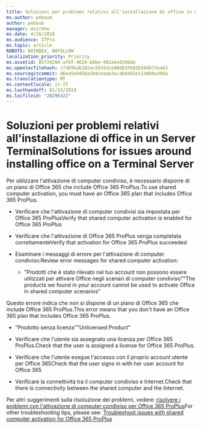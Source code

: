 ```yaml
---
title: Soluzioni per problemi relativi all'installazione di office in un Server Terminal
ms.author: pebaum
author: pebaum
manager: mnirkhe
ms.date: 4/26/2018
ms.audience: ITPro
ms.topic: article
ROBOTS: NOINDEX, NOFOLLOW
localization_priority: Priority
ms.assetid: 85f24284-af6f-4624-b6be-901a4a9206eb
ms.openlocfilehash: cfd69bab102ac58343ce98db3fb02b594673ea63
ms.sourcegitcommit: d6ea5e9458a2b8ceaab3ac4bd483e1130b9a398a
ms.translationtype: MT
ms.contentlocale: it-IT
ms.lasthandoff: 01/15/2019
ms.locfileid: "28296322"
---
```

# <a name="solutions-for-issues-around-installing-office-on-a-terminal-server"></a><span data-ttu-id="522c2-102">Soluzioni per problemi relativi all'installazione di office in un Server Terminal</span><span class="sxs-lookup"><span data-stu-id="522c2-102">Solutions for issues around installing office on a Terminal Server</span></span>

<span data-ttu-id="522c2-103">Per utilizzare l'attivazione di computer condiviso, è necessario disporre di un piano di Office 365 che include Office 365 ProPlus.</span><span class="sxs-lookup"><span data-stu-id="522c2-103">To use shared computer activation, you must have an Office 365 plan that includes Office 365 ProPlus.</span></span>
  
- <span data-ttu-id="522c2-104">Verificare che l'attivazione di computer condivisi sia impostata per Office 365 ProPlus</span><span class="sxs-lookup"><span data-stu-id="522c2-104">Verify that shared computer activation is enabled for Office 365 ProPlus</span></span>
    
- <span data-ttu-id="522c2-105">Verificare che l'attivazione di Office 365 ProPlus venga completata correttamente</span><span class="sxs-lookup"><span data-stu-id="522c2-105">Verify that activation for Office 365 ProPlus succeeded</span></span>
    
- <span data-ttu-id="522c2-106">Esaminare i messaggi di errore per l'attivazione di computer condiviso:</span><span class="sxs-lookup"><span data-stu-id="522c2-106">Review error messages for shared computer activation:</span></span>
    
  - <span data-ttu-id="522c2-107">"Prodotti che è stato rilevato nel tuo account non possono essere utilizzati per attivare Office negli scenari di computer condiviso"</span><span class="sxs-lookup"><span data-stu-id="522c2-107">"The products we found in your account cannot be used to activate Office in shared computer scenarios"</span></span>
  
<span data-ttu-id="522c2-108">Questo errore indica che non si dispone di un piano di Office 365 che include Office 365 ProPlus.</span><span class="sxs-lookup"><span data-stu-id="522c2-108">This error means that you don't have an Office 365 plan that includes Office 365 ProPlus.</span></span>
    
  - <span data-ttu-id="522c2-109">"Prodotto senza licenza"</span><span class="sxs-lookup"><span data-stu-id="522c2-109">"Unlicensed Product"</span></span>
    
  - <span data-ttu-id="522c2-110">Verificare che l'utente sia assegnato una licenza per Office 365 ProPlus.</span><span class="sxs-lookup"><span data-stu-id="522c2-110">Check that the user is assigned a license for Office 365 ProPlus.</span></span>
    
  - <span data-ttu-id="522c2-111">Verificare che l'utente esegue l'accesso con il proprio account utente per Office 365</span><span class="sxs-lookup"><span data-stu-id="522c2-111">Check that the user signs in with her user account for Office 365</span></span>
    
  - <span data-ttu-id="522c2-112">Verificare la connettività tra il computer condiviso e Internet.</span><span class="sxs-lookup"><span data-stu-id="522c2-112">Check that there is connectivity between the shared computer and the Internet.</span></span>
    
<span data-ttu-id="522c2-113">Per altri suggerimenti sulla risoluzione dei problemi, vedere: [risolvere i problemi con l'attivazione di computer condiviso per Office 365 ProPlus](https://docs.microsoft.com/DeployOffice/troubleshoot-issues-with-shared-computer-activation-for-office-365-proplus)</span><span class="sxs-lookup"><span data-stu-id="522c2-113">For other troubleshooting tips, please see: [Troubleshoot issues with shared computer activation for Office 365 ProPlus](https://docs.microsoft.com/DeployOffice/troubleshoot-issues-with-shared-computer-activation-for-office-365-proplus)</span></span>
  

